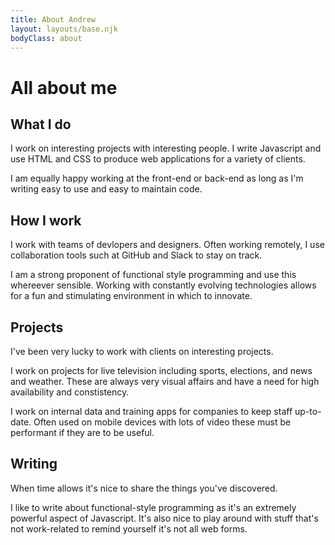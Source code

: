 ```yaml
---
title: About Andrew
layout: layouts/base.njk
bodyClass: about
---
```


# All about me

<div class="about-sections">

<div class="about-section" markdown="1">

## What I do

I work on interesting projects with interesting people. I write Javascript and use HTML and CSS to produce web applications for a variety of clients.

I am equally happy working at the front-end or back-end as long as I'm writing easy to use and easy to maintain code.

</div>

<div class="about-section" markdown="1">

## How I work

I work with teams of devlopers and designers. Often working remotely, I use collaboration tools such at GitHub and Slack to stay on track.

I am a strong proponent of functional style programming and use this whereever sensible. Working with constantly evolving technologies allows for a fun and stimulating environment in which to innovate.

</div>

<div class="about-section" markdown="1">

## Projects

I've been very lucky to work with clients on interesting projects.

I work on projects for live television including sports, elections, and news and weather. These are always very visual affairs and have a need for high availability and constistency.

I work on internal data and training apps for companies to keep staff up-to-date. Often used on mobile devices with lots of video these must be performant if they are to be useful.

</div>

<div class="about-section" markdown="1">

## Writing

When time allows it's nice to share the things you've discovered.

I like to write about functional-style programming as it's an extremely powerful aspect of Javascript. It's also nice to play around with stuff that's not work-related to remind yourself it's not all web forms.

</div>

</div>
